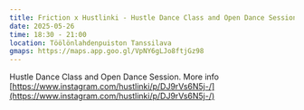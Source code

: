 ```yaml
---
title: Friction x Hustlinki - Hustle Dance Class and Open Dance Session
date: 2025-05-26
time: 18:30 - 21:00
location: Töölönlahdenpuiston Tanssilava
gmaps: https://maps.app.goo.gl/VpNY6gLJo8ftjGz98
---
```

Hustle Dance Class and Open Dance Session. More info [https://www.instagram.com/hustlinki/p/DJ9rVs6N5j-/](https://www.instagram.com/hustlinki/p/DJ9rVs6N5j-/)